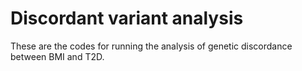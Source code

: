 # Discordant variant analysis

These are the codes for running the analysis of genetic discordance between BMI and T2D.